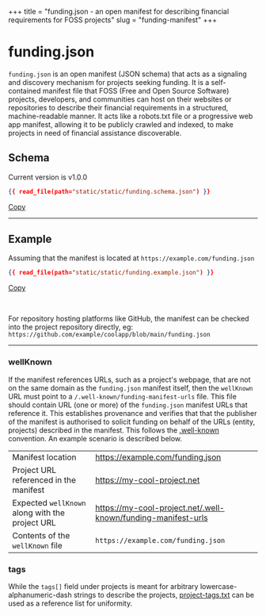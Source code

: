 +++
title = "funding.json - an open manifest for describing financial requirements for FOSS projects"
slug = "funding-manifest"
+++

# funding.json

`funding.json` is an open manifest (JSON schema) that acts as a signaling and discovery mechanism for projects seeking funding. It is a self-contained manifest file that FOSS (Free and Open Source Software) projects, developers, and communities can host on their websites or repositories to describe their financial requirements in a structured, machine-readable manner. It acts like a robots.txt file or a progressive web app manifest, allowing it to be publicly crawled and indexed, to make projects in need of financial assistance discoverable.


## Schema

Current version is v1.0.0

```json
{{ read_file(path="static/static/funding.schema.json") }}
```
<a href="#" data-copy-clipboard>Copy</a>

-----------

## Example

Assuming that the manifest is located at `https://example.com/funding.json`
```json
{{ read_file(path="static/static/funding.example.json") }}
```
<a href="#" data-copy-clipboard>Copy</a>

<br />

For repository hosting platforms like GitHub, the manifest can be checked into the project repository directly, eg: `https://github.com/example/coolapp/blob/main/funding.json`

-----------

### wellKnown

If the manifest references URLs, such as a project's webpage, that are not on the same domain as the `funding.json` manifest itself, then the `wellKnown` URL must point to a `/.well-known/funding-manifest-urls` file. This file should contain URL (one or more) of the `funding.json` manifest URLs that reference it. This establishes provenance and verifies that that the publisher of the manifest is authorised to solicit funding on behalf of the URLs (entity, projects) described in the manifest. This follows the [.well-known](https://en.wikipedia.org/wiki/Well-known_URI) convention. An example scenario is described below.

|                                                 |                                                              |
| ------------------------------------------------|--------------------------------------------------------------|
| Manifest location                               | https://example.com/funding.json                             |
| Project URL referenced in the manifest          | https://my-cool-project.net                                  |
| Expected `wellKnown` along with the project URL | https://my-cool-project.net/.well-known/funding-manifest-urls |
| Contents of the `wellKnown` file                | `https://example.com/funding.json`                           |

### tags

While the `tags[]` field under projects is meant for arbitrary lowercase-alphanumeric-dash strings to describe the projects, [project-tags.txt](/static/project-tags.txt) can be used as a reference list for uniformity.
